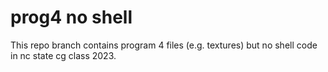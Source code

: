 # prog4 no shell

This repo branch contains program 4 files (e.g. textures) but no shell code in nc state cg class 2023. 

